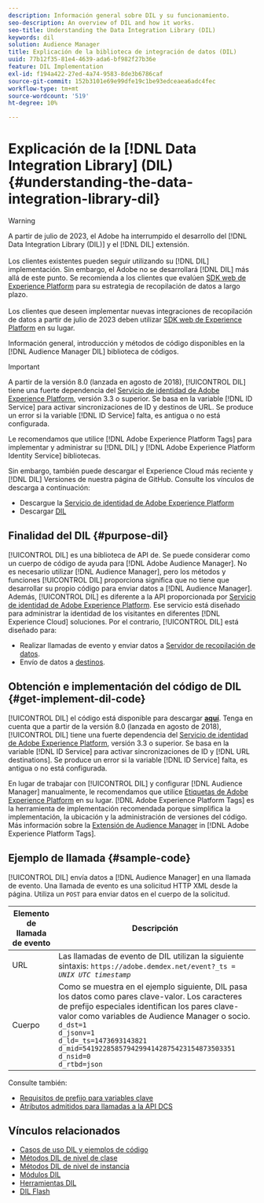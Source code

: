 ```yaml
---
description: Información general sobre DIL y su funcionamiento.
seo-description: An overview of DIL and how it works.
seo-title: Understanding the Data Integration Library (DIL)
keywords: dil
solution: Audience Manager
title: Explicación de la biblioteca de integración de datos (DIL)
uuid: 77b12f35-81e4-4639-ada6-bf982f27b36e
feature: DIL Implementation
exl-id: f194a422-27ed-4a74-9583-8de3b6786caf
source-git-commit: 152b3101e69e99dfe19c1be93edceaea6adc4fec
workflow-type: tm+mt
source-wordcount: '519'
ht-degree: 10%

---
```


# Explicación de la [!DNL Data Integration Library] (DIL){#understanding-the-data-integration-library-dil}

>[!WARNING]
>
>A partir de julio de 2023, el Adobe ha interrumpido el desarrollo del [!DNL Data Integration Library (DIL)] y el [!DNL DIL] extensión.
><br><br>
>Los clientes existentes pueden seguir utilizando su [!DNL DIL] implementación. Sin embargo, el Adobe no se desarrollará [!DNL DIL] más allá de este punto. Se recomienda a los clientes que evalúen [SDK web de Experience Platform](https://experienceleague.adobe.com/docs/experience-platform/edge/home.html?lang=en) para su estrategia de recopilación de datos a largo plazo.
><br><br>
>Los clientes que deseen implementar nuevas integraciones de recopilación de datos a partir de julio de 2023 deben utilizar [SDK web de Experience Platform](https://experienceleague.adobe.com/docs/experience-platform/edge/home.html?lang=en) en su lugar.

Información general, introducción y métodos de código disponibles en la [!DNL Audience Manager DIL] biblioteca de códigos.

>[!IMPORTANT]
>
>A partir de la versión 8.0 (lanzada en agosto de 2018), [!UICONTROL DIL] tiene una fuerte dependencia del [Servicio de identidad de Adobe Experience Platform](https://experienceleague.adobe.com/docs/id-service/using/home.html), versión 3.3 o superior. Se basa en la variable [!DNL ID Service] para activar sincronizaciones de ID y destinos de URL. Se produce un error si la variable [!DNL ID Service] falta, es antigua o no está configurada.
>
>Le recomendamos que utilice [!DNL Adobe Experience Platform Tags] para implementar y administrar su [!DNL DIL] y [!DNL Adobe Experience Platform Identity Service] bibliotecas.

Sin embargo, también puede descargar el Experience Cloud más reciente y [!DNL DIL] Versiones de nuestra página de GitHub. Consulte los vínculos de descarga a continuación:

* Descargue la [Servicio de identidad de Adobe Experience Platform](https://github.com/Adobe-Marketing-Cloud/id-service/releases)
* Descargar [DIL](https://github.com/Adobe-Marketing-Cloud/dil/releases)

## Finalidad del DIL {#purpose-dil}

[!UICONTROL DIL] es una biblioteca de API de. Se puede considerar como un cuerpo de código de ayuda para [!DNL Adobe Audience Manager]. No es necesario utilizar [!DNL Audience Manager], pero los métodos y funciones [!UICONTROL DIL] proporciona significa que no tiene que desarrollar su propio código para enviar datos a [!DNL Audience Manager]. Además, [!UICONTROL DIL] es diferente a la API proporcionada por [Servicio de identidad de Adobe Experience Platform](https://experienceleague.adobe.com/docs/id-service/using/home.html). Ese servicio está diseñado para administrar la identidad de los visitantes en diferentes [!DNL Experience Cloud] soluciones. Por el contrario, [!UICONTROL DIL] está diseñado para:

* Realizar llamadas de evento y enviar datos a [Servidor de recopilación de datos](../reference/system-components/components-data-collection.md).
* Envío de datos a [destinos](../features/destinations/destinations.md).

## Obtención e implementación del código de DIL {#get-implement-dil-code}

[!UICONTROL DIL] el código está disponible para descargar **[aquí](https://github.com/Adobe-Marketing-Cloud/dil/releases)**. Tenga en cuenta que a partir de la versión 8.0 (lanzada en agosto de 2018), [!UICONTROL DIL] tiene una fuerte dependencia del [Servicio de identidad de Adobe Experience Platform](https://experienceleague.adobe.com/docs/id-service/using/home.html), versión 3.3 o superior. Se basa en la variable [!DNL ID Service] para activar sincronizaciones de ID y [!DNL URL destinations]. Se produce un error si la variable [!DNL ID Service] falta, es antigua o no está configurada.

En lugar de trabajar con [!UICONTROL DIL] y configurar [!DNL Audience Manager] manualmente, le recomendamos que utilice [Etiquetas de Adobe Experience Platform](https://experienceleague.adobe.com/docs/experience-platform/tags/home.html) en su lugar. [!DNL Adobe Experience Platform Tags] es la herramienta de implementación recomendada porque simplifica la implementación, la ubicación y la administración de versiones del código. Más información sobre la [Extensión de Audience Manager](https://experienceleague.adobe.com/docs/experience-platform/tags/extensions/adobe/audience-manager/overview.html) in [!DNL Adobe Experience Platform Tags].

## Ejemplo de llamada {#sample-code}

[!UICONTROL DIL] envía datos a [!DNL Audience Manager] en una llamada de evento. Una llamada de evento es una solicitud HTTP XML desde la página. Utiliza un `POST` para enviar datos en el cuerpo de la solicitud.

| Elemento de llamada de evento | Descripción |
|--- |--- |
| URL | Las llamadas de evento de DIL utilizan la siguiente sintaxis: `https://adobe.demdex.net/event?_ts =` *`UNIX UTC timestamp`* |
| Cuerpo | Como se muestra en el ejemplo siguiente, DIL pasa los datos como pares clave-valor. Los caracteres de prefijo especiales identifican los pares clave-valor como variables de Audience Manager o socio.<br>`d_dst=1`<br>`d_jsonv=1`<br>`d_ld=_ts=1473693143821`<br>`d_mid=54192285857942994142875423154873503351`<br>`d_nsid=0`<br>`d_rtbd=json`<br> |

Consulte también:
* [Requisitos de prefijo para variables clave](../features/traits/trait-variable-prefixes.md)
* [Atributos admitidos para llamadas a la API DCS](../api/dcs-intro/dcs-api-reference/dcs-keys.md)

## Vínculos relacionados

* [Casos de uso DIL y ejemplos de código](/help/using/dil/dil-use-cases.md)
* [Métodos DIL de nivel de clase ](/help/using/dil/dil-class-overview/dil-start.md)
* [Métodos DIL de nivel de instancia](/help/using/dil/dil-instance-methods.md)
* [Módulos DIL](/help/using/dil/dil-modules.md)
* [Herramientas DIL](/help/using/dil/dil-tools.md)
* [DIL Flash](/help/using/dil/dil-flash.md)

